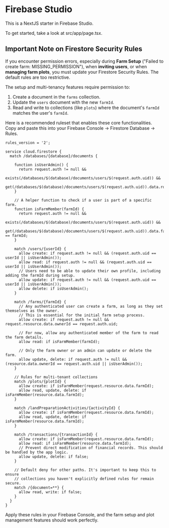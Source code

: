 
# Firebase Studio

This is a NextJS starter in Firebase Studio.

To get started, take a look at src/app/page.tsx.

## Important Note on Firestore Security Rules

If you encounter permission errors, especially during **Farm Setup** ("Failed to create farm: MISSING_PERMISSION"), when **inviting users**, or when **managing farm plots**, you must update your Firestore Security Rules. The default rules are too restrictive.

The setup and multi-tenancy features require permission to:
1.  Create a document in the `farms` collection.
2.  Update the `users` document with the new `farmId`.
3.  Read and write to collections (like `plots`) where the document's `farmId` matches the user's `farmId`.

Here is a recommended ruleset that enables these core functionalities. Copy and paste this into your Firebase Console -> Firestore Database -> Rules.

```firestore
rules_version = '2';

service cloud.firestore {
  match /databases/{database}/documents {

    function isUserAdmin() {
      return request.auth != null &&
             exists(/databases/$(database)/documents/users/$(request.auth.uid)) &&
             get(/databases/$(database)/documents/users/$(request.auth.uid)).data.role.hasAny(['Admin']);
    }

    // A helper function to check if a user is part of a specific farm.
    function isFarmMember(farmId) {
      return request.auth != null &&
             exists(/databases/$(database)/documents/users/$(request.auth.uid)) &&
             get(/databases/$(database)/documents/users/$(request.auth.uid)).data.farmId == farmId;
    }

    match /users/{userId} {
      allow create: if request.auth != null && (request.auth.uid == userId || isUserAdmin());
      allow read: if request.auth != null && (request.auth.uid == userId || isUserAdmin());
      // Users need to be able to update their own profile, including adding the farmId during setup.
      allow update: if request.auth != null && (request.auth.uid == userId || isUserAdmin());
      allow delete: if isUserAdmin();
    }

    match /farms/{farmId} {
      // Any authenticated user can create a farm, as long as they set themselves as the owner.
      // This is essential for the initial farm setup process.
      allow create: if request.auth != null && request.resource.data.ownerId == request.auth.uid;
      
      // For now, allow any authenticated member of the farm to read the farm details.
      allow read: if isFarmMember(farmId);

      // Only the farm owner or an admin can update or delete the farm.
      allow update, delete: if request.auth != null && (resource.data.ownerId == request.auth.uid || isUserAdmin());
    }

    // Rules for multi-tenant collections
    match /plots/{plotId} {
      allow create: if isFarmMember(request.resource.data.farmId);
      allow read, update, delete: if isFarmMember(resource.data.farmId);
    }
    
    match /landPreparationActivities/{activityId} {
      allow create: if isFarmMember(request.resource.data.farmId);
      allow read, update, delete: if isFarmMember(resource.data.farmId);
    }

    match /transactions/{transactionId} {
      allow create: if isFarmMember(request.resource.data.farmId);
      allow read: if isFarmMember(resource.data.farmId);
      // Prevent direct modification of financial records. This should be handled by the app logic.
      allow update, delete: if false;
    }

    // Default deny for other paths. It's important to keep this to ensure
    // collections you haven't explicitly defined rules for remain secure.
    match /{document=**} {
      allow read, write: if false;
    }
  }
}
```
Apply these rules in your Firebase Console, and the farm setup and plot management features should work perfectly.
